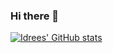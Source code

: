 ### Hi there 👋

<!--
**Idrees-Mo/Idrees-Mo** is a ✨ _special_ ✨ repository because its `README.md` (this file) appears on your GitHub profile.

Here are some ideas to get you started:

- 🔭 I’m currently working on ...
- 🌱 I’m currently learning ...
- 👯 I’m looking to collaborate on ...
- 🤔 I’m looking for help with ...
- 💬 Ask me about ...
- 📫 How to reach me: ...
- 😄 Pronouns: ...
- ⚡ Fun fact: ...
-->
[![Idrees' GitHub stats](https://github-readme-stats.vercel.app/api?username=Idrees-Mo/)](https://github.com/anuraghazra/github-readme-stats)
